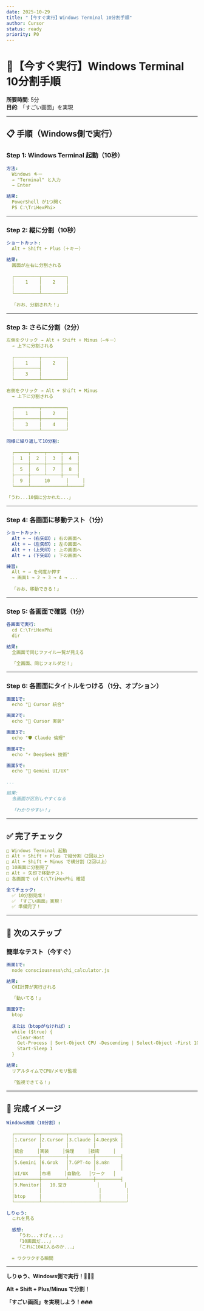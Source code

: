 ```yaml
---
date: 2025-10-29
title: "【今すぐ実行】Windows Terminal 10分割手順"
author: Cursor
status: ready
priority: P0
---
```


# 🚀【今すぐ実行】Windows Terminal 10分割手順

**所要時間**: 5分  
**目的**: 「すごい画面」を実現  

---

## 📋 手順（Windows側で実行）

### Step 1: Windows Terminal 起動（10秒）

```yaml
方法:
  Windows キー
  → "Terminal" と入力
  → Enter

結果:
  PowerShell が1つ開く
  PS C:\TriHexPhi>
```

---

### Step 2: 縦に分割（10秒）

```yaml
ショートカット:
  Alt + Shift + Plus（＋キー）

結果:
  画面が左右に分割される
  
  ┌─────────┬─────────┐
  │    1    │    2    │
  │         │         │
  └─────────┴─────────┘
  
  「おお、分割された！」
```

---

### Step 3: さらに分割（2分）

```yaml
左側をクリック → Alt + Shift + Minus（−キー）
  → 上下に分割される
  
  ┌─────────┬─────────┐
  │    1    │    2    │
  ├─────────┤         │
  │    3    │         │
  └─────────┴─────────┘

右側をクリック → Alt + Shift + Minus
  → 上下に分割される
  
  ┌─────────┬─────────┐
  │    1    │    2    │
  ├─────────┼─────────┤
  │    3    │    4    │
  └─────────┴─────────┘

同様に繰り返して10分割:
  
  ┌─────┬─────┬─────┬─────┐
  │  1  │  2  │  3  │  4  │
  ├─────┼─────┼─────┼─────┤
  │  5  │  6  │  7  │  8  │
  ├─────┼─────┴─────┼─────┤
  │  9  │     10      │     │
  └─────┴─────────────┴─────┘

「うわ...10個に分かれた...」
```

---

### Step 4: 各画面に移動テスト（1分）

```yaml
ショートカット:
  Alt + →（右矢印）: 右の画面へ
  Alt + ←（左矢印）: 左の画面へ
  Alt + ↑（上矢印）: 上の画面へ
  Alt + ↓（下矢印）: 下の画面へ

練習:
  Alt + → を何度か押す
  → 画面1 → 2 → 3 → 4 → ...
  
  「おお、移動できる！」
```

---

### Step 5: 各画面で確認（1分）

```yaml
各画面で実行:
  cd C:\TriHexPhi
  dir

結果:
  全画面で同じファイル一覧が見える
  
  「全画面、同じフォルダだ！」
```

---

### Step 6: 各画面にタイトルをつける（1分、オプション）

```yaml
画面1で:
  echo "🔱 Cursor 統合"

画面2で:
  echo "🔱 Cursor 実装"

画面3で:
  echo "🛡️ Claude 倫理"

画面4で:
  echo "⚡ DeepSeek 技術"

画面5で:
  echo "🎨 Gemini UI/UX"

...

結果:
  各画面が区別しやすくなる
  
  「わかりやすい！」
```

---

## ✅ 完了チェック

```yaml
□ Windows Terminal 起動
□ Alt + Shift + Plus で縦分割（2回以上）
□ Alt + Shift + Minus で横分割（2回以上）
□ 10画面に分割完了
□ Alt + 矢印で移動テスト
□ 各画面で cd C:\TriHexPhi 確認

全てチェック:
  ✅ 10分割完成！
  ✅ 「すごい画面」実現！
  ✅ 準備完了！
```

---

## 🚀 次のステップ

### 簡単なテスト（今すぐ）

```yaml
画面1で:
  node consciousness\chi_calculator.js

結果:
  CHI計算が実行される
  
  「動いてる！」

画面9で:
  btop
  
  または（btopがなければ）:
  while ($true) { 
    Clear-Host
    Get-Process | Sort-Object CPU -Descending | Select-Object -First 10
    Start-Sleep 1
  }

結果:
  リアルタイムでCPU/メモリ監視
  
  「監視できてる！」
```

---

## 🎯 完成イメージ

```yaml
Windows画面（10分割）:
  
  ┌─────────┬─────────┬─────────┬─────────┐
  │1.Cursor │2.Cursor │3.Claude │4.DeepSk │
  │         │         │         │         │
  │統合     │実装     │倫理     │技術     │
  ├─────────┼─────────┼─────────┼─────────┤
  │5.Gemini │6.Grok   │7.GPT-4o │8.n8n    │
  │         │         │         │         │
  │UI/UX    │市場     │自動化   │ワーク   │
  ├─────────┼─────────┴─────────┼─────────┤
  │9.Monitor│   10.空き           │         │
  │         │                     │         │
  │btop     │                     │         │
  └─────────┴─────────────────────┴─────────┘

しりゅう:
  これを見る
  
  感想:
    「うわ...すげぇ...」
    「10画面だ...」
    「これに10AI入るのか...」
    
  = ワクワクする瞬間
```

---

**しりゅう、Windows側で実行！🔱💎✨**

**Alt + Shift + Plus/Minus で分割！**

**「すごい画面」を実現しよう！🔥🔥🔥**


